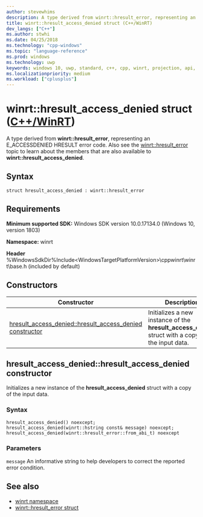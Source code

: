 ```yaml
---
author: stevewhims
description: A type derived from winrt::hresult_error, representing an E_ACCESSDENIED HRESULT error code.
title: winrt::hresult_access_denied struct (C++/WinRT)
dev_langs: ["C++"]
ms.author: stwhi
ms.date: 04/25/2018
ms.technology: "cpp-windows"
ms.topic: "language-reference"
ms.prod: windows
ms.technology: uwp
keywords: windows 10, uwp, standard, c++, cpp, winrt, projection, api, reference, hresult, error, code, E_ACCESSDENIED
ms.localizationpriority: medium
ms.workload: ["cplusplus"]
---
```


# winrt::hresult_access_denied struct ([C++/WinRT](/windows/uwp/cpp-and-winrt-apis/intro-to-using-cpp-with-winrt))
A type derived from **winrt::hresult_error**, representing an E_ACCESSDENIED HRESULT error code. Also see the [winrt::hresult_error](hresult-error.md) topic to learn about the members that are also available to **winrt::hresult_access_denied**.

## Syntax
```cppwinrt
struct hresult_access_denied : winrt::hresult_error
```

## Requirements
**Minimum supported SDK:** Windows SDK version 10.0.17134.0 (Windows 10, version 1803)

**Namespace:** winrt

**Header** %WindowsSdkDir%Include\<WindowsTargetPlatformVersion>\cppwinrt\winrt\base.h (included by default)

## Constructors
|Constructor|Description|
|------------|-----------------|
|[hresult_access_denied::hresult_access_denied constructor](#hresultaccessdeniedhresultaccessdenied-constructor)|Initializes a new instance of the **hresult_access_denied** struct with a copy of the input data.|

## hresult_access_denied::hresult_access_denied constructor
Initializes a new instance of the **hresult_access_denied** struct with a copy of the input data.

### Syntax
```cppwinrt
hresult_access_denied() noexcept;
hresult_access_denied(winrt::hstring const& message) noexcept;
hresult_access_denied(winrt::hresult_error::from_abi_t) noexcept
```

### Parameters
`message`
An informative string to help developers to correct the reported error condition.

## See also 
* [winrt namespace](../winrt.md)
* [winrt::hresult_error struct](hresult-error.md)
